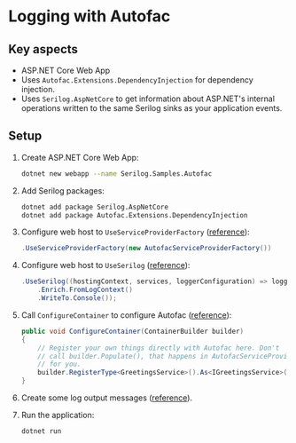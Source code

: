 # Logging with Autofac

## Key aspects

* ASP.NET Core Web App
* Uses ```Autofac.Extensions.DependencyInjection``` for dependency injection.
* Uses ```Serilog.AspNetCore``` to get information about ASP.NET's internal operations written to the same Serilog sinks as your application events.

## Setup

1. Create ASP.NET Core Web App:

    ```bash
    dotnet new webapp --name Serilog.Samples.Autofac
    ```

2. Add Serilog packages:

    ```bash
    dotnet add package Serilog.AspNetCore
    dotnet add package Autofac.Extensions.DependencyInjection
    ```

3. Configure web host to ```UseServiceProviderFactory``` ([reference](./Program.cs#L16)):

    ```c#
    .UseServiceProviderFactory(new AutofacServiceProviderFactory())
    ```

4. Configure web host to ```UseSerilog``` ([reference](./Program.cs#L21-L23)):

    ```c#
    .UseSerilog((hostingContext, services, loggerConfiguration) => loggerConfiguration
        .Enrich.FromLogContext()
        .WriteTo.Console());
    ```

5. Call ```ConfigureContainer``` to configure Autofac ([reference](./Startup.cs#L33-L39)):

    ```c#
    public void ConfigureContainer(ContainerBuilder builder)
    {
        // Register your own things directly with Autofac here. Don't
        // call builder.Populate(), that happens in AutofacServiceProviderFactory
        // for you.
        builder.RegisterType<GreetingsService>().As<IGreetingsService>();
    }
    ```

6. Create some log output messages ([reference](./Pages/Index.cshtml.cs#L27-L54)).

7. Run the application:

    ```bash
    dotnet run
    ```